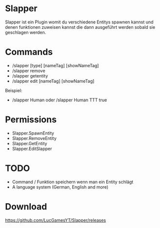 # Slapper
Slapper ist ein Plugin womit du verschiedene Entitys spawnen kannst und denen funktionen zuweisen kannst die dann ausgeführt werden sobald 
sie geschlagen werden.

# Commands
- /slapper [type] [nameTag] [showNameTag]
- /slapper remove
- /slapper getentity
- /slapper edit [nameTag] [showNameTag]

Beispiel:
- /slapper Human oder /slapper Human TTT true

# Permissions
- Slapper.SpawnEntity
- Slapper.RemoveEntity
- Slapper.GetEntity
- Slapper.EditSlapper

# TODO
- Command / Funktion speichern wenn man ein Entity schlägt
- A language system (German, English and more)

# Download
https://github.com/LucGamesYT/Slapper/releases
